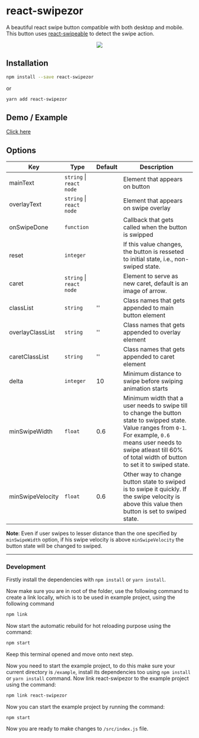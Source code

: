 # react-swipezor
A beautiful react swipe button compatible with both desktop and mobile. This button uses [react-swipeable](https://github.com/FormidableLabs/react-swipeable) to detect the swipe action.

<center>
<img src="https://zeus2198.github.io/asset/swipe-mock.gif" />
</center>

## Installation
```bash
npm install --save react-swipezor
```
or
```bash
yarn add react-swipezor
```
## Demo / Example
[Click here](https://zeus2198.github.io/react-swipezor)

## Options
| Key              | Type                 | Default | Description                                                                                                                                                                                                                            |
|------------------|----------------------|---------|----------------------------------------------------------------------------------------------------------------------------------------------------------------------------------------------------------------------------------------|
| mainText         | `string` \| `react node` |         | Element that appears on button                                                                                                                                                                                                         |
| overlayText      | `string` \| `react node` |         | Element that appears on swipe overlay                                                                                                                                                                                                  |
| onSwipeDone      | `function`             |         | Callback that gets called when the button is swipped                                                                                                                                                                                   |
| reset            | `integer`            |         | If this value changes, the button is resseted to initial state, i.e., non-swiped state.                                                                                                                                                |
| caret | `string` \| `react node` |   | Element to serve as new caret, default is an image of arrow.
| classList        | `string`               | ''      | Class names that gets appended to main button element                                                                                                                                                                                  |
| overlayClassList | `string`               | ''      | Class names that gets appended to overlay element                                                                                                                                                                                      |
| caretClassList   | `string`               | ''      | Class names that gets appended to caret element                                                                                                                                                                                        |
| delta            | `integer`              | 10      | Minimum distance to swipe before swiping animation starts                                                                                                                                                                              |
| minSwipeWidth    | `float`              | 0.6     | Minimum width that a user needs to swipe till to change the button state to swipped state. Value ranges from `0-1`. For example, `0.6` means user needs to swipe atleast till 60% of total width of button to set it to swiped state. |
| minSwipeVelocity | `float`              | 0.6     | Other way to change button state to swiped is to swipe it quickly. If the swipe velocity is above this value then button is set to swiped state.  |

**Note**: Even if user swipes to lesser distance than the one specified by `minSwipeWidth` option, if his swipe velocity is above `minSwipeVelocity` the button state will be changed to swiped.


---
### Development
Firstly install the dependencies with `npm install` or `yarn install`.

Now make sure you are in root of the folder, use the following command to create a link locally, which is to be used in example project, using the following command
```bash
npm link
```
Now start the automatic rebuild for hot reloading purpose using the command:
```bash
npm start
```
Keep this terminal opened and move onto next step.

Now you need to start the example project, to do this make sure your current directory is `/example`, install its dependencies too using `npm install` or `yarn install` command. Now link react-swipezor to the example project using the command:
```bash
npm link react-swipezor
```
Now you can start the example project by running the command:
```
npm start
```
Now you are ready to make changes to `/src/index.js` file.
